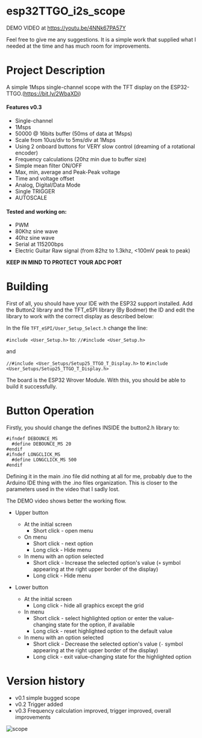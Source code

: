 esp32TTGO_i2s_scope
====================
DEMO VIDEO at https://youtu.be/4NNk67PA57Y

Feel free to give me any suggestions. It is a simple work that supplied what I needed at the time and has much room for improvements.

# Project Description

A simple 1Msps single-channel scope with the TFT display on the ESP32-TTGO.(https://bit.ly/2WbaXDi)

#### Features v0.3
  * Single-channel
  * 1Msps
  * 50000 @ 16bits buffer (50ms of data at 1Msps)
  * Scale from 10us/div to 5ms/div at 1Msps
  * Using 2 onboard buttons for VERY slow control (dreaming of a rotational encoder)
  * Frequency calculations (20hz min due to buffer size)
  * Simple mean filter ON/OFF
  * Max, min, average and Peak-Peak voltage
  * Time and voltage offset
  * Analog, Digital/Data Mode
  * Single TRIGGER
  * AUTOSCALE

#### Tested and working on:
* PWM
* 80Khz sine wave
* 40hz sine wave
* Serial at 115200bps
* Electric Guitar Raw signal (from 82hz to 1.3khz, <100mV peak to peak)

**KEEP IN MIND TO PROTECT YOUR ADC PORT**

# Building

First of all, you should have your IDE with the ESP32 support installed.
Add the Button2 library and the TFT_eSPI library (By Bodmer) the ID and edit the library to work with the correct display as described below:

In the file `TFT_eSPI/User_Setup_Select.h` change the line:

`#include <User_Setup.h>` to: `//#include <User_Setup.h>`

and 

`//#include <User_Setups/Setup25_TTGO_T_Display.h>` to `#include <User_Setups/Setup25_TTGO_T_Display.h>`

The board is the ESP32 Wrover Module.
With this, you should be able to build it successfully.


# Button Operation

Firstly, you should change the defines INSIDE the button2.h library to:
```
#ifndef DEBOUNCE_MS
  #define DEBOUNCE_MS 20
#endif
#ifndef LONGCLICK_MS
  #define LONGCLICK_MS 500
#endif
``` 
Defining it in the main .ino file did nothing at all for me, probably due to the Arduino IDE thing with the .ino files organization. This is closer to the parameters used in the video that I sadly lost.

The DEMO video shows better the working flow.

- Upper button
  - At the initial screen 
    - Short click - open menu
  - On menu
    - Short click - next option
    - Long click - Hide menu
  - In menu with an option selected
    - Short click - Increase the selected option's value (`+` symbol appearing at the right upper border of the display)
    - Long click - Hide menu

- Lower button
  - At the initial screen
    - Long click - hide all graphics except the grid
  - In menu
    - Short click - select highlighted option or enter the value-changing state for the option, if available
    - Long click - reset highlighted option to the default value
  - In menu with an option selected
    - Short click - Decrease the selected option's value (`-` symbol appearing at the right upper border of the display)
    - Long click - exit value-changing state for the highlighted option
  
# Version history

* v0.1 simple bugged scope
* v0.2 Trigger added
* v0.3 Frequency calculation improved, trigger improved, overall improvements

![scope](https://github.com/gustavollps/esp32TTGO_i2s_scope/blob/master/imgs/P_20200508_000602_vHDR_On.jpg)
